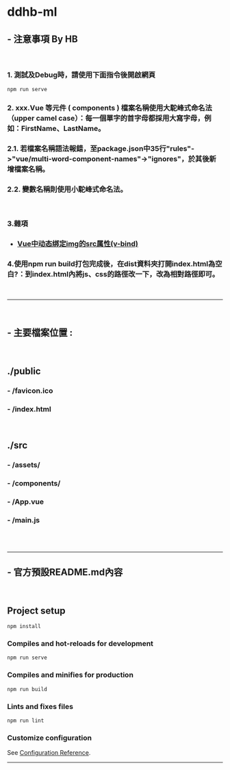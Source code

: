# ddhb-ml


## - 注意事項 By HB
<br>

### 1. 測試及Debug時，請使用下面指令後開啟網頁
```
npm run serve
```

### 2. xxx.Vue 等元件 ( components ) 檔案名稱使用大駝峰式命名法（upper camel case）：每一個單字的首字母都採用大寫字母，例如：FirstName、LastName。  
### 2.1. 若檔案名稱語法報錯，至package.json中35行"rules"->"vue/multi-word-component-names"->"ignores"，於其後新增檔案名稱。
### 2.2. 變數名稱則使用小駝峰式命名法。

<br>

### 3.雜項
- ### [Vue中动态绑定img的src属性(v-bind)](https://blog.csdn.net/ji_ban/article/details/108141905)


### 4.使用npm run build打包完成後，在dist資料夾打開index.html為空白?：到index.html內將js、css的路徑改一下，改為相對路徑即可。

<br>

---
<br>

## - 主要檔案位置 :  
<br>

## ./public   
### - /favicon.ico  
### - /index.html
<br>

## ./src  
### - /assets/  
### - /components/   
### - /App.vue  
### - /main.js  


<br>
<br>

---
## - 官方預設README.md內容  
<br>

## Project setup
```
npm install
```

### Compiles and hot-reloads for development
```
npm run serve
```

### Compiles and minifies for production
```
npm run build
```

### Lints and fixes files
```
npm run lint
```

### Customize configuration
See [Configuration Reference](https://cli.vuejs.org/config/).

---
